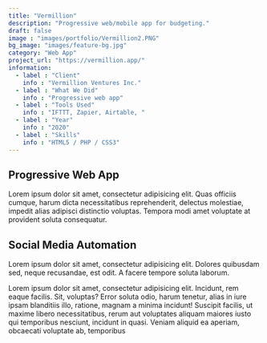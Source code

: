 ```yaml
---
title: "Vermillion"
description: "Progressive web/mobile app for budgeting."
draft: false
image : "images/portfolio/Vermillion2.PNG"
bg_image: "images/feature-bg.jpg"
category: "Web App"
project_url: "https://vermillion.app/"
information:
  - label : "Client"
    info : "Vermillion Ventures Inc."
  - label : "What We Did"
    info : "Progressive web app"
  - label : "Tools Used"
    info : "IFTTT, Zapier, Airtable, "
  - label : "Year"
    info : "2020"
  - label : "Skills"
    info : "HTML5 / PHP / CSS3"
---
```


## Progressive Web App

Lorem ipsum dolor sit amet, consectetur adipisicing elit. Quas officiis cumque, harum dicta necessitatibus
reprehenderit, delectus molestiae, impedit alias adipisci distinctio voluptas. Tempora modi amet voluptate
at provident soluta consequatur.

## Social Media Automation

Lorem ipsum dolor sit amet, consectetur adipisicing elit. Dolores quibusdam sed, neque recusandae, est
odit. A facere tempore soluta laborum.

Lorem ipsum dolor sit amet, consectetur adipisicing elit. Incidunt, rem eaque facilis. Sit, voluptas?
Error soluta odio, harum tenetur, alias in iure ipsam blanditiis illo, ratione, magnam a minima incidunt!
Suscipit facilis, ut maxime libero necessitatibus, rerum aut voluptates aliquam maiores iusto qui
temporibus nesciunt, incidunt in quasi. Veniam aliquid ea aperiam, obcaecati voluptate ab, temporibus